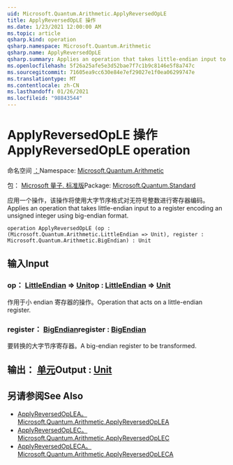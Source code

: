 ```yaml
---
uid: Microsoft.Quantum.Arithmetic.ApplyReversedOpLE
title: ApplyReversedOpLE 操作
ms.date: 1/23/2021 12:00:00 AM
ms.topic: article
qsharp.kind: operation
qsharp.namespace: Microsoft.Quantum.Arithmetic
qsharp.name: ApplyReversedOpLE
qsharp.summary: Applies an operation that takes little-endian input to a register encoding an unsigned integer using big-endian format.
ms.openlocfilehash: 5f26a25afe5e3d52bae7f7c1b9c8146e5f8a747c
ms.sourcegitcommit: 71605ea9cc630e84e7ef29027e1f0ea06299747e
ms.translationtype: MT
ms.contentlocale: zh-CN
ms.lasthandoff: 01/26/2021
ms.locfileid: "98843544"
---
```

# <a name="applyreversedople-operation"></a><span data-ttu-id="be578-102">ApplyReversedOpLE 操作</span><span class="sxs-lookup"><span data-stu-id="be578-102">ApplyReversedOpLE operation</span></span>

<span data-ttu-id="be578-103">命名空间 [：](xref:Microsoft.Quantum.Arithmetic)</span><span class="sxs-lookup"><span data-stu-id="be578-103">Namespace: [Microsoft.Quantum.Arithmetic](xref:Microsoft.Quantum.Arithmetic)</span></span>

<span data-ttu-id="be578-104">包： [Microsoft 量子. 标准版](https://nuget.org/packages/Microsoft.Quantum.Standard)</span><span class="sxs-lookup"><span data-stu-id="be578-104">Package: [Microsoft.Quantum.Standard](https://nuget.org/packages/Microsoft.Quantum.Standard)</span></span>


<span data-ttu-id="be578-105">应用一个操作，该操作将使用大字节序格式对无符号整数进行寄存器编码。</span><span class="sxs-lookup"><span data-stu-id="be578-105">Applies an operation that takes little-endian input to a register encoding an unsigned integer using big-endian format.</span></span>

```qsharp
operation ApplyReversedOpLE (op : (Microsoft.Quantum.Arithmetic.LittleEndian => Unit), register : Microsoft.Quantum.Arithmetic.BigEndian) : Unit
```


## <a name="input"></a><span data-ttu-id="be578-106">输入</span><span class="sxs-lookup"><span data-stu-id="be578-106">Input</span></span>

### <a name="op--littleendian--unit"></a><span data-ttu-id="be578-107">op： [LittleEndian](xref:Microsoft.Quantum.Arithmetic.LittleEndian) => [Unit](xref:microsoft.quantum.lang-ref.unit)</span><span class="sxs-lookup"><span data-stu-id="be578-107">op : [LittleEndian](xref:Microsoft.Quantum.Arithmetic.LittleEndian) => [Unit](xref:microsoft.quantum.lang-ref.unit)</span></span> 

<span data-ttu-id="be578-108">作用于小 endian 寄存器的操作。</span><span class="sxs-lookup"><span data-stu-id="be578-108">Operation that acts on a little-endian register.</span></span>


### <a name="register--bigendian"></a><span data-ttu-id="be578-109">register： [BigEndian](xref:Microsoft.Quantum.Arithmetic.BigEndian)</span><span class="sxs-lookup"><span data-stu-id="be578-109">register : [BigEndian](xref:Microsoft.Quantum.Arithmetic.BigEndian)</span></span>

<span data-ttu-id="be578-110">要转换的大字节序寄存器。</span><span class="sxs-lookup"><span data-stu-id="be578-110">A big-endian register to be transformed.</span></span>



## <a name="output--unit"></a><span data-ttu-id="be578-111">输出： [单元](xref:microsoft.quantum.lang-ref.unit)</span><span class="sxs-lookup"><span data-stu-id="be578-111">Output : [Unit](xref:microsoft.quantum.lang-ref.unit)</span></span>



## <a name="see-also"></a><span data-ttu-id="be578-112">另请参阅</span><span class="sxs-lookup"><span data-stu-id="be578-112">See Also</span></span>

- [<span data-ttu-id="be578-113">ApplyReversedOpLEA。</span><span class="sxs-lookup"><span data-stu-id="be578-113">Microsoft.Quantum.Arithmetic.ApplyReversedOpLEA</span></span>](xref:Microsoft.Quantum.Arithmetic.ApplyReversedOpLEA)
- [<span data-ttu-id="be578-114">ApplyReversedOpLEC。</span><span class="sxs-lookup"><span data-stu-id="be578-114">Microsoft.Quantum.Arithmetic.ApplyReversedOpLEC</span></span>](xref:Microsoft.Quantum.Arithmetic.ApplyReversedOpLEC)
- [<span data-ttu-id="be578-115">ApplyReversedOpLECA。</span><span class="sxs-lookup"><span data-stu-id="be578-115">Microsoft.Quantum.Arithmetic.ApplyReversedOpLECA</span></span>](xref:Microsoft.Quantum.Arithmetic.ApplyReversedOpLECA)